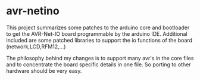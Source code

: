 # avr-netino
This project summarizes some patches to the arduino core and bootloader to get the AVR-Net-IO board programmable by the arduino IDE. Additional included are some patched libraries to support the io functions of the board (network,LCD,RFM12,...)

The philosophy behind my changes is to support many avr's in the core files and to concentrate the board specific details in one file. So porting to other hardware should be very easy. 
